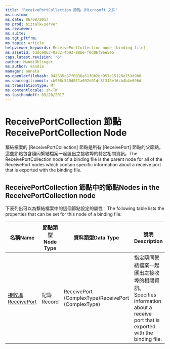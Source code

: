 ```yaml
---
title: "ReceivePortCollection 節點 |Microsoft 文件"
ms.custom: 
ms.date: 06/08/2017
ms.prod: biztalk-server
ms.reviewer: 
ms.suite: 
ms.tgt_pltfrm: 
ms.topic: article
helpviewer_keywords: ReceivePortCollection node [binding file]
ms.assetid: bddce063-0a32-4b93-88be-f0d06f86e5e5
caps.latest.revision: "6"
author: MandiOhlinger
ms.author: mandia
manager: anneta
ms.openlocfilehash: 942635c87f6936a51f0b2dc957c15128e753d9b8
ms.sourcegitcommit: cb908c540d8f1a692d01dc8f313e16cb4b4e696d
ms.translationtype: MT
ms.contentlocale: zh-TW
ms.lasthandoff: 09/20/2017
---
```

# <a name="receiveportcollection-node"></a><span data-ttu-id="a41ab-102">ReceivePortCollection 節點</span><span class="sxs-lookup"><span data-stu-id="a41ab-102">ReceivePortCollection Node</span></span>
<span data-ttu-id="a41ab-103">繫結檔案的 [ReceivePortCollection] 節點是所有 [ReceivePort] 節點的父節點，這些節點包含隨同繫結檔案一起匯出之接收埠的特定相關資訊。</span><span class="sxs-lookup"><span data-stu-id="a41ab-103">The ReceivePortCollection node of a binding file is the parent node for all of the ReceivePort nodes which contain specific information about a receive port that is exported with the binding file.</span></span>  
  
## <a name="nodes-in-the-receiveportcollection-node"></a><span data-ttu-id="a41ab-104">ReceivePortCollection 節點中的節點</span><span class="sxs-lookup"><span data-stu-id="a41ab-104">Nodes in the ReceivePortCollection node</span></span>  
 <span data-ttu-id="a41ab-105">下表列出可以為繫結檔案中的這個節點設定的屬性：</span><span class="sxs-lookup"><span data-stu-id="a41ab-105">The following table lists the properties that can be set for this node of a binding file:</span></span>  
  
|<span data-ttu-id="a41ab-106">**名稱**</span><span class="sxs-lookup"><span data-stu-id="a41ab-106">**Name**</span></span>|<span data-ttu-id="a41ab-107">**節點類型**</span><span class="sxs-lookup"><span data-stu-id="a41ab-107">**Node Type**</span></span>|<span data-ttu-id="a41ab-108">**資料類型**</span><span class="sxs-lookup"><span data-stu-id="a41ab-108">**Data Type**</span></span>|<span data-ttu-id="a41ab-109">**說明**</span><span class="sxs-lookup"><span data-stu-id="a41ab-109">**Description**</span></span>|<span data-ttu-id="a41ab-110">**限制**</span><span class="sxs-lookup"><span data-stu-id="a41ab-110">**Restrictions**</span></span>|<span data-ttu-id="a41ab-111">**註解**</span><span class="sxs-lookup"><span data-stu-id="a41ab-111">**Comments**</span></span>|  
|--------------|-------------------|-------------------|---------------------|----------------------|------------------|  
|[<span data-ttu-id="a41ab-112">接收埠</span><span class="sxs-lookup"><span data-stu-id="a41ab-112">ReceivePort</span></span>](../core/receiveport-receiveportcollection-node.md)|<span data-ttu-id="a41ab-113">記錄</span><span class="sxs-lookup"><span data-stu-id="a41ab-113">Record</span></span>|<span data-ttu-id="a41ab-114">ReceivePort (ComplexType)</span><span class="sxs-lookup"><span data-stu-id="a41ab-114">ReceivePort (ComplexType)</span></span>|<span data-ttu-id="a41ab-115">指定隨同繫結檔案一起匯出之接收埠的相關資訊。</span><span class="sxs-lookup"><span data-stu-id="a41ab-115">Specifies information about a receive port that is exported with the binding file.</span></span>|<span data-ttu-id="a41ab-116">不需要</span><span class="sxs-lookup"><span data-stu-id="a41ab-116">Not required</span></span>|<span data-ttu-id="a41ab-117">預設值：無</span><span class="sxs-lookup"><span data-stu-id="a41ab-117">Default value: none</span></span>|